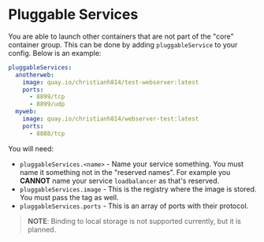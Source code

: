 # Pluggable Services

You are able to launch other containers that are not part of the "core"
container group. This can be done by adding `pluggableService` to your
config. Below is an example:

```yaml
pluggableServices:
  anotherweb:
    image: quay.io/christianh814/test-webserver:latest
    ports:
      - 8899/tcp
      - 8899/udp
  myweb:
    image: quay.io/christianh814/webserver-test:latest
    ports:
      - 8888/tcp
```

You will need:

* `pluggableServices.<name>` - Name your service something. You must name it something not in the "reserved names". For example you **CANNOT** name your service `loadbalancer` as that's reserved.
* `pluggableServices.image` - This is the registry where the image is stored. You must pass the tag as well.
* `pluggableServices.ports` - This is an array of ports with their protocol.

> **NOTE**: Binding to local storage is not supported currently, but it is planned.
